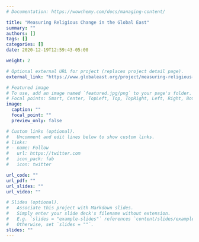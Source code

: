 ```yaml
---
# Documentation: https://wowchemy.com/docs/managing-content/

title: "Measuring Religious Change in the Global East"
summary: ""
authors: []
tags: []
categories: []
date: 2020-12-19T12:59:43-05:00

weight: 2

# Optional external URL for project (replaces project detail page).
external_link: "https://www.globaleast.org/project/measuring-religious-change-in-the-global-east/"

# Featured image
# To use, add an image named `featured.jpg/png` to your page's folder.
# Focal points: Smart, Center, TopLeft, Top, TopRight, Left, Right, BottomLeft, Bottom, BottomRight.
image:
  caption: ""
  focal_point: ""
  preview_only: false

# Custom links (optional).
#   Uncomment and edit lines below to show custom links.
# links:
# - name: Follow
#   url: https://twitter.com
#   icon_pack: fab
#   icon: twitter

url_code: ""
url_pdf: ""
url_slides: ""
url_video: ""

# Slides (optional).
#   Associate this project with Markdown slides.
#   Simply enter your slide deck's filename without extension.
#   E.g. `slides = "example-slides"` references `content/slides/example-slides.md`.
#   Otherwise, set `slides = ""`.
slides: ""
---
```


